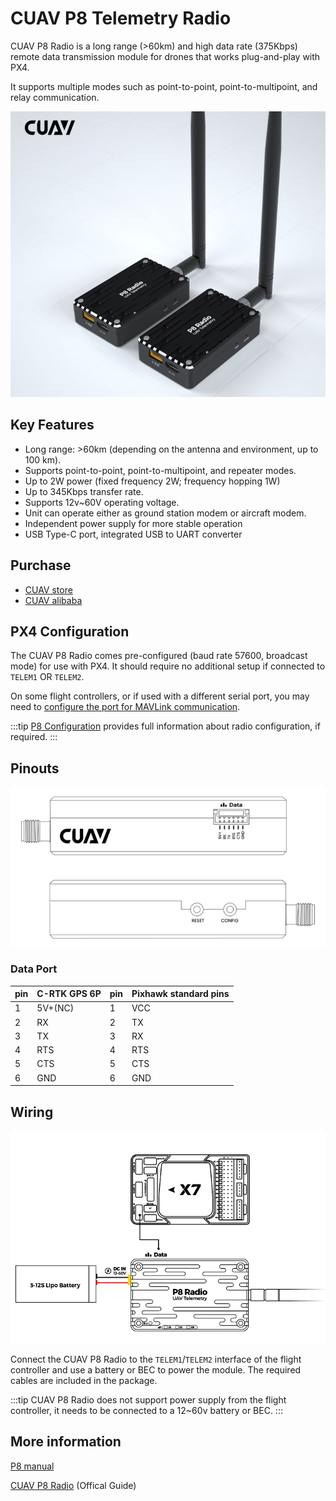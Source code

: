 # CUAV P8 Telemetry Radio

CUAV P8 Radio is a long range (>60km) and high data rate (375Kbps) remote data transmission module for drones that works plug-and-play with PX4.

It supports multiple modes such as point-to-point, point-to-multipoint, and relay communication.

![CUAV P8 Radio](../../assets/hardware/telemetry/cuav_p8_hero.png)

## Key Features

- Long range: >60km (depending on the antenna and environment, up to 100 km).
- Supports point-to-point, point-to-multipoint, and repeater modes.
- Up to 2W power (fixed frequency 2W; frequency hopping 1W)
- Up to 345Kbps transfer rate.
- Supports 12v~60V operating voltage.
- Unit can operate either as ground station modem or aircraft modem.
- Independent power supply for more stable operation
- USB Type-C port, integrated USB to UART converter

## Purchase

* [CUAV store](https://store.cuav.net/shop/cuav-p8-radio-uav-telemetry/)
* [CUAV alibaba](https://www.alibaba.com/product-detail/Free-shipping-CUAV-UAV-P8-Radio_1600324379418.html?spm=a2747.manage.0.0.2dca71d2bY4B0M)

## PX4 Configuration

The CUAV P8 Radio comes pre-configured (baud rate 57600, broadcast mode) for use with PX4. It should require no additional setup if connected to `TELEM1` OR `TELEM2`.

On some flight controllers, or if used with a different serial port, you may need to [configure the port for MAVLink communication](../peripherals/mavlink_peripherals.md).

:::tip
[P8 Configuration](https://doc.cuav.net/data-transmission/p8-radio/en/config.html) provides full information about radio configuration, if required.
:::

## Pinouts

![P8 pinouts](../../assets/hardware/telemetry/cuav_p8_pinouts.png)

### Data Port

| pin | C-RTK GPS 6P | pin | Pixhawk standard pins |
| --- | ------------ | --- | --------------------- |
| 1   | 5V+(NC)      | 1   | VCC                   |
| 2   | RX           | 2   | TX                    |
| 3   | TX           | 3   | RX                    |
| 4   | RTS          | 4   | RTS                   |
| 5   | CTS          | 5   | CTS                   |
| 6   | GND          | 6   | GND                   |

## Wiring

![P8 wiring](../../assets/hardware/telemetry/cuav_p8_connect.png)

Connect the CUAV P8 Radio to the `TELEM1`/`TELEM2` interface of the flight controller and use a battery or BEC to power the module. The required cables are included in the package.

:::tip CUAV
P8 Radio does not support power supply from the flight controller, it needs to be connected to a 12~60v battery or BEC.
:::

## More information

[P8 manual](http://manual.cuav.net/data-transmission/p8-radio/p8-user-manual-en.pdf)

[CUAV P8 Radio](https://doc.cuav.net/data-transmission/p8-radio/en/) (Offical Guide)
